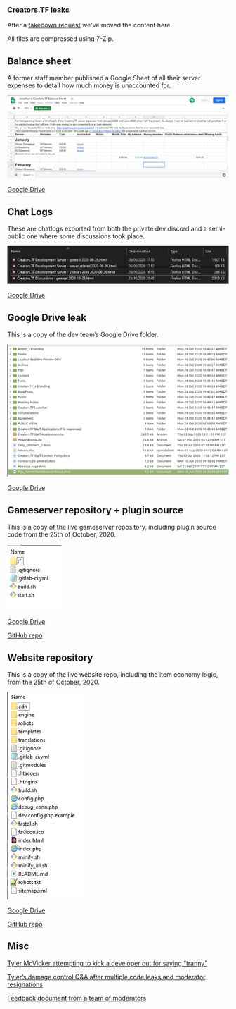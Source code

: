 ### Creators.TF leaks

After a [takedown request](https://github.com/CreatorTF/creatortf/blob/main/takedownrequest-02-02-20.md) we've moved the content here.

All files are compressed using 7-Zip.


## Balance sheet

A former staff member published a Google Sheet of all their server expenses to detail how much money is unaccounted for.

![balance sheet](https://raw.githubusercontent.com/CreatorTF/creatortf/main/balancesheet.png)

[Google Drive](https://docs.google.com/spreadsheets/d/1aOcI5jc98owqWjX3pxaRL5HZtC2EusTCw4xFOoUYUT4/view)

## Chat Logs

These are chatlogs exported from both the private dev discord and a semi-public one where some discussions took place.

![chat logs](https://raw.githubusercontent.com/CreatorTF/creatortf/main/chatlogs.png)

[Google Drive](https://drive.google.com/file/d/1Iwi13HTZufSBi6vrfBTIhLGkXqoXBtSf/view)


## Google Drive leak

This is a copy of the dev team’s Google Drive folder.

![gdrive](https://raw.githubusercontent.com/CreatorTF/creatortf/main/gdrive.png)

[Google Drive](https://drive.google.com/file/d/1cobZmHkGc8RTE0h8FmucfasivD4tiHmI/view)


## Gameserver repository + plugin source

This is a copy of the live gameserver repository, including plugin source code from the 25th of October, 2020.

![gameserver](https://raw.githubusercontent.com/CreatorTF/creatortf/main/gameserver.png)

[Google Drive](https://drive.google.com/file/d/1F-HvE4RZ755CcJFVn6I-KRPiDIjQJyWh/view)

[GitHub repo](https://github.com/CreatorTF/creators.tf-gameservers)

## Website repository

This is a copy of the live website repo, including the item economy logic, from the 25th of October, 2020.

![website](https://raw.githubusercontent.com/CreatorTF/creatortf/main/website.png)

[Google Drive](https://drive.google.com/file/d/1gMZmKdbm2MEd125xzvHpWqt97uhvH1MH/view)

[GitHub repo](https://archive.is/o/q7V3M/https://github.com/CreatorTF/creators.tf-website)

## Misc

[Tyler McVicker attempting to kick a developer out for saying “tranny”](https://vocaroo.com/1fgxGHcxbqX)

[Tyler’s damage control Q&A after multiple code leaks and moderator resignations](https://vocaroo.com/1JosFvTyq7ZH)

[Feedback document from a team of moderators](https://docs.google.com/document/d/15ZRCcS06uw5YsZ7gySPPYqwxl1F9112Ya0Q4OInmWCc/edit)
